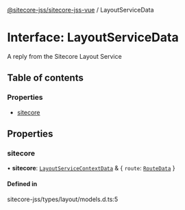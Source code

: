 [@sitecore-jss/sitecore-jss-vue](../README.md) / LayoutServiceData

# Interface: LayoutServiceData

A reply from the Sitecore Layout Service

## Table of contents

### Properties

- [sitecore](LayoutServiceData.md#sitecore)

## Properties

### sitecore

• **sitecore**: [`LayoutServiceContextData`](LayoutServiceContextData.md) & { `route`: [`RouteData`](RouteData.md)  }

#### Defined in

sitecore-jss/types/layout/models.d.ts:5
